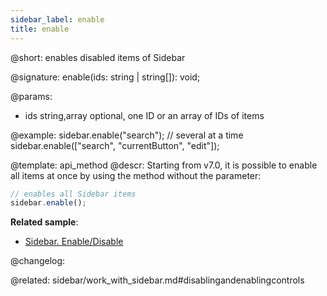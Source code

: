 ```yaml
---
sidebar_label: enable
title: enable
---          
```


@short: enables disabled items of Sidebar

@signature: enable(ids: string | string[]): void;

@params:
- ids 		string,array		optional, one ID or an array of IDs of items

@example:
sidebar.enable("search");
// several at a time
sidebar.enable(["search", "currentButton", "edit"]);


@template: api_method
@descr:
Starting from v7.0, it is possible to enable all items at once by using the method without the parameter:

~~~js
// enables all Sidebar items
sidebar.enable();
~~~



**Related sample**:
- [Sidebar. Enable/Disable](https://snippet.dhtmlx.com/ea9fywne)

@changelog:

@related: sidebar/work_with_sidebar.md#disablingandenablingcontrols

